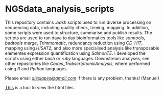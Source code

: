 # NGSdata_analysis_scripts

This repository contains *.bash* scripts used to run diverse processing on sequencing data, including quality check, triming, mapping. In addition, some scripts were used to structure, summarise and publish results.
The scripts are used to run daya to day bioinformatics tools like *samtools*, *bedtools merge*, *Trimmomatic*, redundancy reduction using *CD-HIT*, mapping using *HISAT2*, and also more specialised analysis like transposable elementes expression quantification using *SalmonTE*.
I developed the scripts using either *bash* or *ruby* languages. Downstream analyses, see other repositories like *Codes_TrabscriptomicAnalysis*, where performed using *R* and *Python* languages.


Please email *alexjapes@gmail.com* if there is any problem, thanks! (Manuel)

[This](https://htmlpreview.github.io/) is a tool to view the html files. 
